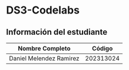 # **DS3-Codelabs**

## Información del estudiante

| Nombre Completo           | Código     |
|---------------------------|------------|
| Daniel Melendez Ramirez   | 202313024  |
